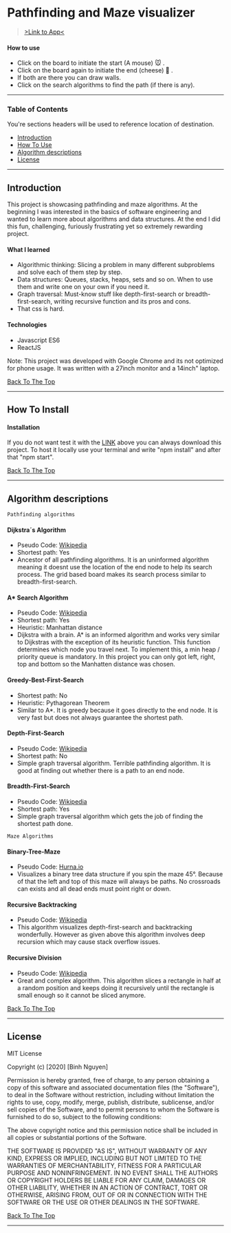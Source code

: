 # Pathfinding and Maze visualizer

> [>Link to App<](https://atska.github.io/visualizer/)

#### How to use
- Click on the board to initiate the start (A mouse) 🐭 .
- Click on the board again to initiate the end (cheese) 🧀 .
- If both are there you can draw walls.
- Click on the search algorithms to find the path (if there is any).

---

### Table of Contents
You're sections headers will be used to reference location of destination.

- [Introduction](#introduction)
- [How To Use](#how-to-use)
- [Algorithm descriptions](#algorithm-descriptions)
- [License](#license)

---

## Introduction

This project is showcasing pathfinding and maze algorithms. At the beginning I was interested in the basics of software engineering and wanted to learn more about algorithms and data structures. At the end I did this fun, challenging, furiously frustrating yet so extremely rewarding project.

#### What I learned
- Algorithmic thinking: Slicing a problem in many different subproblems and solve each of them step by step.
- Data structures: Queues, stacks, heaps, sets and so on. When to use them and write one on your own if you need it.
- Graph traversal: Must-know stuff like depth-first-search or breadth-first-search, writing recursive function and its pros and cons.
- That css is hard.

#### Technologies

- Javascript ES6
- ReactJS

Note: This project was developed with Google Chrome and its not optimized for phone usage. It was written with a 27inch monitor and a 14inch" laptop.

[Back To The Top](#pathfinding-and-maze-visualizer)

---

## How To Install

#### Installation
If you do not want test it with the [LINK](https://atska.github.io/visualizer/) above you can always download this project. To host it locally use your terminal and write "npm install" and after that "npm start".


[Back To The Top](#pathfinding-and-maze-visualizer)

---

## Algorithm descriptions

```Pathfinding algorithms```
#### Dijkstra´s Algorithm
- Pseudo Code: [Wikipedia](https://en.wikipedia.org/wiki/Dijkstra%27s_algorithm)
- Shortest path: Yes
- Ancestor of all pathfinding algorithms. It is an uninformed algorithm meaning it doesnt use the location of the end node to help its search process. The grid based 
board makes its search process similar to breadth-first-search.

#### A* Search Algorithm
- Pseudo Code: [Wikipedia](https://en.wikipedia.org/wiki/A*_search_algorithm)
- Shortest path: Yes
- Heuristic: Manhattan distance
- Dijkstra with a brain. A* is an informed algorithm and works very similar to Dijkstras with the exception of its heuristic function. This function determines which node you travel next. To implement this, a min heap / priority queue is mandatory. In this project you can only got left, right, top and bottom so the Manhatten distance was chosen.

#### Greedy-Best-First-Search
- Shortest path: No
- Heuristic: Pythagorean Theorem
- Similar to A*. It is greedy because it goes directly to the end node. It is very fast but does not always guarantee the shortest path.

#### Depth-First-Search
- Pseudo Code: [Wikipedia](https://en.wikipedia.org/wiki/Tree_traversal)
- Shortest path: No
- Simple graph traversal algorithm. Terrible pathfinding algorithm. It is good at finding out whether there is a path to an end node.

#### Breadth-First-Search
- Pseudo Code: [Wikipedia](https://en.wikipedia.org/wiki/Tree_traversal)
- Shortest path: Yes
- Simple graph traversal algorithm which gets the job of finding the shortest path done.


```Maze Algorithms```
#### Binary-Tree-Maze
- Pseudo Code: [Hurna.io](https://hurna.io/academy/algorithms/maze_generator/binary.html)
- Visualizes a binary tree data structure if you spin the maze 45°. Because of that the left and top of this maze will always be paths. No crossroads  can exists and all dead ends must point right or down.

#### Recursive Backtracking
- Pseudo Code: [Wikipedia](https://en.wikipedia.org/wiki/Maze_generation_algorithm)
- This algorithm visualizes depth-first-search and backtracking wonderfully. However as given above this algorithm involves deep recursion which may cause stack overflow issues. 

#### Recursive Division
- Pseudo Code: [Wikipedia](https://en.wikipedia.org/wiki/Maze_generation_algorithm)
- Great and complex algorithm. This algorithm slices a rectangle in half at a random position and keeps doing it recursively until the rectangle is small enough so it cannot be sliced anymore.

[Back To The Top](#pathfinding-and-maze-visualizer)

---

## License

MIT License

Copyright (c) [2020] [Binh Nguyen]

Permission is hereby granted, free of charge, to any person obtaining a copy
of this software and associated documentation files (the "Software"), to deal
in the Software without restriction, including without limitation the rights
to use, copy, modify, merge, publish, distribute, sublicense, and/or sell
copies of the Software, and to permit persons to whom the Software is
furnished to do so, subject to the following conditions:

The above copyright notice and this permission notice shall be included in all
copies or substantial portions of the Software.

THE SOFTWARE IS PROVIDED "AS IS", WITHOUT WARRANTY OF ANY KIND, EXPRESS OR
IMPLIED, INCLUDING BUT NOT LIMITED TO THE WARRANTIES OF MERCHANTABILITY,
FITNESS FOR A PARTICULAR PURPOSE AND NONINFRINGEMENT. IN NO EVENT SHALL THE
AUTHORS OR COPYRIGHT HOLDERS BE LIABLE FOR ANY CLAIM, DAMAGES OR OTHER
LIABILITY, WHETHER IN AN ACTION OF CONTRACT, TORT OR OTHERWISE, ARISING FROM,
OUT OF OR IN CONNECTION WITH THE SOFTWARE OR THE USE OR OTHER DEALINGS IN THE
SOFTWARE.

[Back To The Top](#pathfinding-and-maze-visualizer)

---
